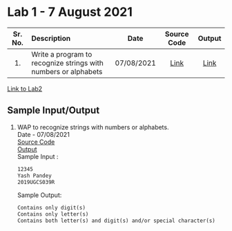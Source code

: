 # Lab 1 - 7 August 2021

| Sr. No. | Description | Date | Source Code | Output |
| :--: | :---- | :--: | :--: | :--: |
| 1. | Write a program to recognize strings with numbers or alphabets | 07/08/2021 | [Link](./recognizeDigits_Alphabets/recognizeDigits_Alphabets.l) | [Link](./recognizeDigits_Alphabets/output.png)

[Link to Lab2](../Lab2)

## Sample Input/Output

1. WAP to recognize strings with numbers or alphabets.</br> Date - 07/08/2021 </br>
   [Source Code](./recognizeDigits_Alphabets/recognizeDigits_Alphabets.l) <br>
   [Output](./recognizeDigits_Alphabets/output.png) <br>
    Sample Input :
    ```txt
    12345
    Yash Pandey
    2019UGCS039R
    ```

    Sample Output:
    ```txt
    Contains only digit(s)
    Contains only letter(s)
    Contains both letter(s) and digit(s) and/or special character(s)
    ```
